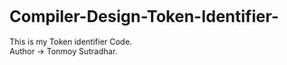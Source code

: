 # Compiler-Design-Token-Identifier-

This is my Token identifier Code.
<br>
Author -> Tonmoy Sutradhar.
